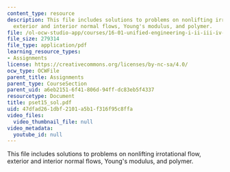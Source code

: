 ```yaml
---
content_type: resource
description: This file includes solutions to problems on nonlifting irrotational flow,
  exterior and interior normal flows, Young's modulus, and polymer.
file: /ol-ocw-studio-app/courses/16-01-unified-engineering-i-ii-iii-iv-fall-2005-spring-2006/47dfad261dbf2101a5b1f316f95c8ffa_pset15_sol.pdf
file_size: 279314
file_type: application/pdf
learning_resource_types:
- Assignments
license: https://creativecommons.org/licenses/by-nc-sa/4.0/
ocw_type: OCWFile
parent_title: Assignments
parent_type: CourseSection
parent_uid: a6eb2151-6f41-806d-94ff-dc83eb5f4337
resourcetype: Document
title: pset15_sol.pdf
uid: 47dfad26-1dbf-2101-a5b1-f316f95c8ffa
video_files:
  video_thumbnail_file: null
video_metadata:
  youtube_id: null
---
```

This file includes solutions to problems on nonlifting irrotational flow, exterior and interior normal flows, Young's modulus, and polymer.